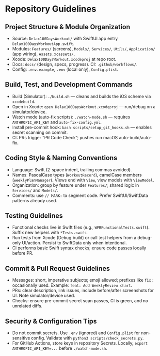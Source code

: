 # Repository Guidelines

## Project Structure & Module Organization
- Source: `Delax100DaysWorkout/` with SwiftUI app entry `Delax100DaysWorkoutApp.swift`.
- Modules: `Features/` (screens), `Models/`, `Services/`, `Utils/`, `Application/` (app wiring), `Assets.xcassets/`.
- Xcode: `Delax100DaysWorkout.xcodeproj` at repo root.
- Docs: `docs/` (design, specs, progress). CI: `.github/workflows/`.
- Config: `.env.example`, `.env` (local only), `Config.plist`.

## Build, Test, and Development Commands
- Build (Simulator): `./build.sh` — cleans and builds the iOS scheme via `xcodebuild`.
- Open in Xcode: `open Delax100DaysWorkout.xcodeproj` — run/debug on a simulator/device.
- Watch mode (auto-fix scripts): `./watch-mode.sh` — requires `ANTHROPIC_API_KEY` and `auto-fix-config.yml`.
- Install pre-commit hook: `bash scripts/setup_git_hooks.sh` — enables secret scanning on commit.
- CI: PRs trigger “PR Code Check”; pushes run macOS auto-build/auto-fix.

## Coding Style & Naming Conventions
- Language: Swift (2-space indent, trailing commas avoided).
- Names: PascalCase types (`WorkoutRecord`), camelCase members (`weeklyPlanManager`). Views end with `View`, view models with `ViewModel`.
- Organization: group by feature under `Features/`; shared logic in `Services/` and `Models/`.
- Comments: use `// MARK:` to segment code. Prefer SwiftUI/SwiftData patterns already used.

## Testing Guidelines
- Functional checks live in Swift files (e.g., `WPRFunctionalTests.swift`). Suffix new helpers with `*Tests.swift`.
- Run tests from Xcode (Debug build) or call test helpers from a debug-only UI/action. Persist to SwiftData only when intentional.
- CI performs basic Swift syntax checks; ensure code passes locally before PR.

## Commit & Pull Request Guidelines
- Messages: short, imperative subjects; emoji allowed; prefixes like `fix:` occasionally used. Example: `feat: Add WeeklyReview chart`.
- PRs: clear description, link issues, include before/after screenshots for UI. Note simulator/device used.
- Checks: ensure pre-commit secret scan passes, CI is green, and no unrelated diffs.

## Security & Configuration Tips
- Do not commit secrets. Use `.env` (ignored) and `Config.plist` for non-sensitive config. Validate with `python3 scripts/check_secrets.py`.
- For GitHub Actions, store keys in repository Secrets. Locally, `export ANTHROPIC_API_KEY=...` before `./watch-mode.sh`.

